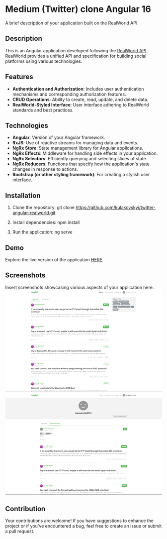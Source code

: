 # Medium (Twitter) clone Angular 16

A brief description of your application built on the RealWorld API.

## Description

This is an Angular application developed following the [RealWorld API](https://github.com/gothinkster/realworld). RealWorld provides a unified API and specification for building social platforms using various technologies.

## Features

- **Authentication and Authorization**: Includes user authentication mechanisms and corresponding authorization features.
- **CRUD Operations**: Ability to create, read, update, and delete data.
- **RealWorld-Styled Interface**: User interface adhering to RealWorld standards and best practices.

## Technologies

- **Angular**: Version of your Angular framework.
- **RxJS**: Use of reactive streams for managing data and events.
- **NgRx Store**: State management library for Angular applications.
- **NgRx Effects**: Middleware for handling side effects in your application.
- **NgRx Selectors**: Efficiently querying and selecting slices of state.
- **NgRx Reducers**: Functions that specify how the application's state changes in response to actions.
- **Bootstrap (or other styling framework)**: For creating a stylish user interface.

## Installation

1. Clone the repository:
   git clone https://github.com/kulakovskyi/twitter-angular-realworld.git

2. Install dependencies:
   npm install

3. Run the application:
   ng serve

## Demo

Explore the live version of the application [HERE](https://twitter-clone-angular.web.app/).

## Screenshots

Insert screenshots showcasing various aspects of your application here.
![Screenshot 1](./images/screenshot1.png)
![Screenshot 2](./images/screenshot2.png)

## Contribution

Your contributions are welcome! If you have suggestions to enhance the project or if you've encountered a bug, feel free to create an issue or submit a pull request.
